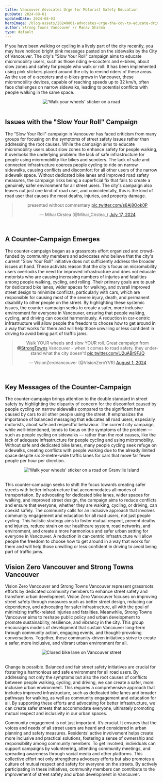 ```yaml
---
title: Vancouver Advocates Urge for Motorist Safety Education
pubDate: 2024-08-01
updatedDate: 2024-08-03
heroImage: /blog-assets/20240801-advocates-urge-the-cov-to-educate-drivers-for-street-safety/4.png
author: Strong Towns Vancouver // Manav Sharma
type: default
---
```


If you have been walking or cycling in a lively part of the city recently, you may have noticed bright pink messages pasted on the sidewalks by the City of Vancouver. The city's "Slow Your Roll" campaign aims to educate micromobility users, such as those riding e-scooters and e-bikes, about slow zones and safety for people who walk or roll. It has been implemented using pink stickers placed around the city to remind riders of these areas. As the use of e-scooters and e-bikes grows in Vancouver, these micromobility devices, capable of reaching speeds up to 32 km/h, often face challenges on narrow sidewalks, leading to potential conflicts with people walking in the same space.

<center><img src="/blog-assets/20240801-advocates-urge-the-cov-to-educate-drivers-for-street-safety/1.png" alt="'Walk your wheels' sticker on a road"></center>
<br/>

## Issues with the "Slow Your Roll" Campaign

The "Slow Your Roll" campaign in Vancouver has faced criticism from many groups for focusing on the symptoms of street safety issues rather than addressing the root causes. While the campaign aims to educate micromobility users about slow zones to enhance safety for people walking, it overlooks the underlying problem: the lack of safe infrastructure for people using micromobility like bikes and scooters. The lack of safe and connected infrastructure coerces people cycling to ride on narrow sidewalks, causing conflicts and discomfort for all other users of the narrow sidewalk space. Without dedicated bike lanes and improved road safety measures, the campaign risks being a superficial fix that fails to create a genuinely safer environment for all street users. The city's campaign also leaves out just one kind of road user, and coincidentally, this is the kind of road user that causes the most deaths, injuries, and property damage.

<center>
<blockquote class="twitter-tweet" data-media-max-width="560"><p lang="en" dir="ltr">presented without commentary <a href="https://t.co/s8Aj8Ook0P">pic.twitter.com/s8Aj8Ook0P</a></p>&mdash; Mihai Cirstea (@Mihai_Cirstea_) <a href="https://twitter.com/Mihai_Cirstea_/status/1813415277167800533?ref_src=twsrc%5Etfw">July 17, 2024</a></blockquote> <script async src="https://platform.twitter.com/widgets.js" charset="utf-8"></script>
</center>
<br/>

## A Counter-Campaign Emerges

The counter-campaign began as a grassroots effort organized and crowd-funded by community members and advocates who believe that the city's current "Slow Your Roll" initiative does not sufficiently address the broader issues at hand. These activists reason that the city's focus on micromobility users overlooks the need for improved infrastructure and does not educate motorists who are causing increasing numbers of injuries and fatalities among people walking, cycling, and rolling. Their primary goals are to push for dedicated bike lanes, wider spaces for walking, and overall improved street design to minimize conflicts, particularly with cars, which are responsible for causing most of the severe injury, death, and permanent disability to other people on the street. By highlighting these systemic issues, the counter-campaign seeks to create a safer, more inclusive environment for everyone in Vancouver, ensuring that people walking, cycling, and driving can coexist harmoniously. A reduction in car-centric infrastructure will allow people the freedom to choose how to get around in a way that works for them and will help those unwilling or less confident in driving to avoid being part of traffic jams.

<center>
<blockquote class="twitter-tweet"><p lang="en" dir="ltr">Walk YOUR wheels and slow YOUR roll. Great campaign from <a href="https://twitter.com/StrongTowns?ref_src=twsrc%5Etfw">@StrongTowns</a> Vancouver - when it comes to road safety, they understand what the city doesn&#39;t! <a href="https://t.co/U2uABr9FJQ">pic.twitter.com/U2uABr9FJQ</a></p>&mdash; VisionZeroVancouver (@VisionZeroYVR) <a href="https://twitter.com/VisionZeroYVR/status/1819140067287617788?ref_src=twsrc%5Etfw">August 1, 2024</a></blockquote> <script async src="https://platform.twitter.com/widgets.js" charset="utf-8"></script>
</center>
<br/>

## Key Messages of the Counter-Campaign

The counter-campaign brings attention to the double standard in street safety by highlighting the disparity of concern for the discomfort caused by people cycling on narrow sidewalks compared to the significant harm caused by cars to all other people using the street. It emphasizes the importance of balanced messaging that educates all road users, especially motorists, about safe and respectful behaviour. The current city campaign, while well-intentioned, tends to focus on the symptoms of the problem — such as people cycling on sidewalks — rather than the root causes, like the lack of adequate infrastructure for people cycling and using micromobility. Without safe and dedicated bike lanes, many people cycling seek refuge on sidewalks, creating conflicts with people walking due to the already limited space despite six 3-metre-wide traffic lanes for cars that move far fewer people per hour per direction.

<center><img src="/blog-assets/20240801-advocates-urge-the-cov-to-educate-drivers-for-street-safety/2.png" alt="'Walk your wheels' sticker on a road on Granville Island"></center>
<center></center><br/>

This counter-campaign seeks to shift the focus towards creating safer streets with better infrastructure that accommodates all modes of transportation. By advocating for dedicated bike lanes, wider spaces for walking, and improved street design, the campaign aims to reduce conflicts and ensure that everyone, whether they are walking, cycling, or driving, can coexist safely. The community calls for an inclusive approach that involves community engagement and education for all road users, not just people cycling. This holistic strategy aims to foster mutual respect, prevent deaths and injuries, reduce strain on our healthcare system, road networks, and environment, and create a more harmonious and safer urban setting for everyone in Vancouver. A reduction in car-centric infrastructure will allow people the freedom to choose how to get around in a way that works for them and will help those unwilling or less confident in driving to avoid being part of traffic jams.

## Vision Zero Vancouver and Strong Towns Vancouver

Vision Zero Vancouver and Strong Towns Vancouver represent grassroots efforts by dedicated community members to enhance street safety and transform urban development. Vision Zero Vancouver focuses on improving street safety through measures such as better street design, reducing car dependency, and advocating for safer infrastructure, all with the goal of minimizing traffic-related injuries and fatalities. Meanwhile, Strong Towns Vancouver aims to reshape public policy and urban development to promote sustainability, resilience, and vibrancy in the city. This group encourages models of development that sustain Vancouver long-term through community action, engaging events, and thought-provoking conversations. Together, these community-driven initiatives strive to create a safer, more inclusive, and vibrant urban environment for all.

<center><img src="/blog-assets/20240801-advocates-urge-the-cov-to-educate-drivers-for-street-safety/3.png" alt="Closed bike lane on Vancouver street"></center>
<center></center><br/>

Change is possible. Balanced and fair street safety initiatives are crucial for fostering a harmonious and safe environment for all road users. By addressing not only the symptoms but also the root causes of conflicts between people walking, cycling, and driving, we can create a safer, more inclusive urban environment. This requires a comprehensive approach that includes improved infrastructure, such as dedicated bike lanes and broader pathways for walking, as well as community engagement and education for all. By supporting these efforts and advocating for better infrastructure, we can create safer streets that accommodate everyone, ultimately promoting mutual respect and inclusivity in our urban spaces.

Community engagement is not just important. It’s crucial. It ensures that the voices and needs of all street users are heard and considered in urban planning and safety measures. Residents' active involvement helps create more inclusive and practical solutions, fostering a sense of ownership and responsibility among community members. To get involved, individuals can support campaigns by volunteering, attending community meetings, and spreading awareness through social media and other platforms. This collective effort not only strengthens advocacy efforts but also promotes a culture of mutual respect and safety for everyone on the streets. By actively participating in these initiatives, community members can contribute to the improvement of street safety and urban development in Vancouver.
